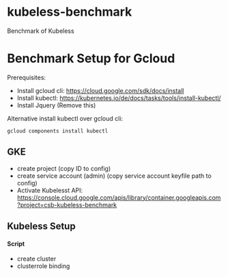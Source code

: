 # kubeless-benchmark
Benchmark of Kubeless


# Benchmark Setup for Gcloud

Prerequisites:
- Install gcloud cli: https://cloud.google.com/sdk/docs/install
- Install kubectl: https://kubernetes.io/de/docs/tasks/tools/install-kubectl/
- Install Jquery (Remove this)

Alternative install kubectl over gcloud cli:
```
gcloud components install kubectl
```


## GKE
- create project (copy ID to config)
- create service account (admin) (copy service account keyfile path to config)
- Activate Kubelesst API: https://console.cloud.google.com/apis/library/container.googleapis.com?project=csb-kubeless-benchmark


## Kubeless Setup



#### Script
- create cluster
- clusterrole binding



